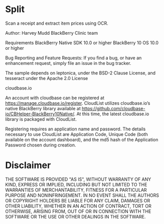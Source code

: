 Split
==========
Scan a receipt and extract item prices using OCR.


Author: Harvey Mudd BlackBerry Clinic team

Requirements BlackBerry Native SDK 10.0 or higher BlackBerry 10 OS 10.0 or higher

Bug Reporting and Feature Requests: If you find a bug, or have an enhancement request, simply file an issue in the bug tracker.

The sample depends on leptonica, under the BSD-2 Clause License, and tesseract under the Apache 2.0 License

cloudbase.io

An account with cloudbase can be registered at https://manage.cloudbase.io/register. CloudList utilizes cloudbase.io’s native BlackBerry library available at https://github.com/cloudbase-io/CBHelper-BlackBerry10Native/. At this time, the latest cloudbase.io library is packaged with CloudList.

Registering requires an application name and password. The details necessary to use CloudList are Application Code, Unique Code (both available on the account dashboard), and the md5 hash of the Application Password chosen during creation.




Disclaimer
==========
THE SOFTWARE IS PROVIDED "AS IS", WITHOUT WARRANTY OF ANY KIND, EXPRESS OR IMPLIED, 
INCLUDING BUT NOT LIMITED TO THE WARRANTIES OF MERCHANTABILITY, 
FITNESS FOR A PARTICULAR PURPOSE AND NONINFRINGEMENT. IN NO EVENT SHALL THE AUTHORS OR COPYRIGHT HOLDERS BE 
LIABLE FOR ANY CLAIM, DAMAGES OR OTHER LIABILITY, WHETHER IN AN ACTION OF CONTRACT, TORT OR OTHERWISE, ARISING FROM,
OUT OF OR IN CONNECTION WITH THE SOFTWARE OR THE USE OR OTHER DEALINGS IN THE SOFTWARE.
